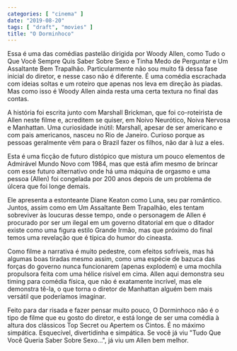 ```yaml
---
categories: [ "cinema" ]
date: "2019-08-20"
tags: [ "draft", "movies" ]
title: "O Dorminhoco"
---
```

Essa é uma das comédias pastelão dirigida por Woody Allen, como Tudo
o Que Você Sempre Quis Saber Sobre Sexo e Tinha Medo de Perguntar e
Um Assaltante Bem Trapalhão. Particularmente não sou muito fã dessa
fase inicial do diretor, e nesse caso não é diferente. É uma comédia
escrachada com ideias soltas e um roteiro que apenas nos leva em direção
às piadas. Mas como isso é Woody Allen ainda resta uma certa textura
no final das contas.

A história foi escrita junto com Marshall Brickman, que foi co-roteirista
de Allen neste filme e, acreditem se quiser, em Noivo Neurótico,
Noiva Nervosa e Manhattan. Uma curiosidade inútil: Marshall, apesar de
ser americano e com pais americanos, nasceu no Rio de Janeiro. Curioso
porque as pessoas geralmente vêm para o Brazil fazer os filhos, não
dar à luz a eles.

Esta é uma ficção de futuro distópico que mistura um pouco elementos
de Admirável Mundo Novo com 1984, mas que está afim mesmo de brincar
com esse futuro alternativo onde há uma máquina de orgasmo e uma pessoa
(Allen) foi congelada por 200 anos depois de um problema de úlcera que
foi longe demais.

Ele apresenta a estonteante Diane Keaton como Luna, seu par
romântico. Juntos, assim como em Um Assaltante Bem Trapalhão, eles
tentam sobreviver às loucuras desse tempo, onde o personagem de Allen
é procurado por ser um ilegal em um governo ditatorial em que o ditador
existe como uma figura estilo Grande Irmão, mas que próximo do final
temos uma revelação que é típica do humor do cineasta.

Como filme a narrativa é muito pedestre, com efeitos sofríveis, mas
há algumas boas tiradas mesmo assim, como uma espécie de bazuca das
forças do governo nunca funcionarem (apenas explodem) e uma mochila
propulsora feita com uma hélice risível em cima. Allen aqui demonstra
seu timing para comédia física, que não é exatamente incrível,
mas ele demonstra tê-la, o que torna o diretor de Manhattan alguém
bem mais versátil que poderíamos imaginar.

Feito para dar risada e fazer pensar muito pouco, O Dorminhoco não é o
tipo de filme que eu gosto do diretor, e está longe de ser uma comédia
à altura dos clássicos Top Secret ou Apertem os Cintos. É no máximo
simpática. Esquecível, divertidinha e simpática. Se você já viu
"Tudo Que Você Queria Saber Sobre Sexo...", já viu um Allen bem melhor.
